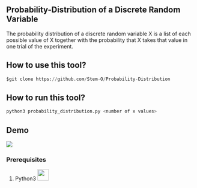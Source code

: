 ## Probability-Distribution of a Discrete Random Variable
The probability distribution of a discrete random variable X is a list of each possible value of X together with the probability that X takes that value in one trial of the experiment.

## How to use this tool?
```py
$git clone https://github.com/Stem-O/Probability-Distribution
```
## How to run this tool?
```py
python3 probability_distribution.py <number of x values>
```
## Demo
<img src="https://i.ibb.co/4MWrpzh/Screenshot-2022-02-19-22-33-37.png">

### Prerequisites
1. Python3 <img src="https://upload.wikimedia.org/wikipedia/commons/thumb/c/c3/Python-logo-notext.svg/1200px-Python-logo-notext.svg.png" width="30px">

